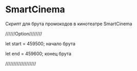 # SmartCinema
Скрипт для брута промокодов в кинотеатре SmartCinema

//////Option////////

let start = 459500; начало брута

let end = 459600;   конец брута

///////////////////
